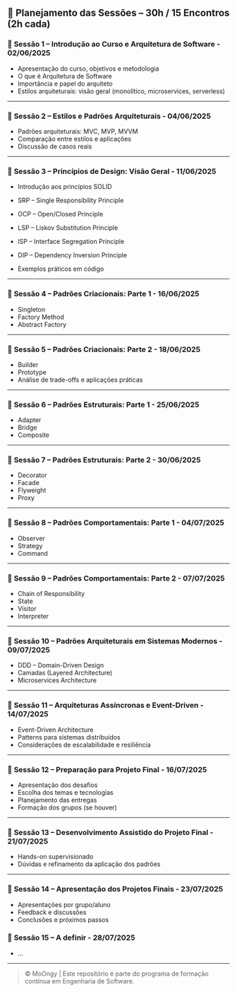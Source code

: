 ## 📆 Planejamento das Sessões – 30h / 15 Encontros (2h cada)

### 🔹 **Sessão 1 – Introdução ao Curso e Arquitetura de Software**  - 02/06/2025

* Apresentação do curso, objetivos e metodologia
* O que é Arquitetura de Software
* Importância e papel do arquiteto
* Estilos arquiteturais: visão geral (monolítico, microservices, serverless)

---

### 🔹 **Sessão 2 – Estilos e Padrões Arquiteturais** - 04/06/2025

* Padrões arquiteturais: MVC, MVP, MVVM
* Comparação entre estilos e aplicações
* Discussão de casos reais

---

### 🔹 **Sessão 3 – Princípios de Design: Visão Geral** - 11/06/2025

* Introdução aos princípios SOLID
* SRP – Single Responsibility Principle
* OCP – Open/Closed Principle
* LSP – Liskov Substitution Principle
* ISP – Interface Segregation Principle
* DIP – Dependency Inversion Principle

* Exemplos práticos em código

---

### 🔹 **Sessão 4 – Padrões Criacionais: Parte 1** - 16/06/2025

* Singleton
* Factory Method
* Abstract Factory

---

### 🔹 **Sessão 5 – Padrões Criacionais: Parte 2** - 18/06/2025

* Builder
* Prototype
* Análise de trade-offs e aplicações práticas

---

### 🔹 **Sessão 6 – Padrões Estruturais: Parte 1** - 25/06/2025

* Adapter
* Bridge
* Composite

---

### 🔹 **Sessão 7 – Padrões Estruturais: Parte 2** - 30/06/2025

* Decorator
* Facade
* Flyweight
* Proxy

---

### 🔹 **Sessão 8 – Padrões Comportamentais: Parte 1** - 04/07/2025

* Observer
* Strategy
* Command

---

### 🔹 **Sessão 9 – Padrões Comportamentais: Parte 2** - 07/07/2025

* Chain of Responsibility
* State
* Visitor
* Interpreter

---

### 🔹 **Sessão 10 – Padrões Arquiteturais em Sistemas Modernos** - 09/07/2025

* DDD – Domain-Driven Design
* Camadas (Layered Architecture)
* Microservices Architecture

---

### 🔹 **Sessão 11 – Arquiteturas Assíncronas e Event-Driven** - 14/07/2025

* Event-Driven Architecture
* Patterns para sistemas distribuídos
* Considerações de escalabilidade e resiliência

---

### 🔹 **Sessão 12 – Preparação para Projeto Final** - 16/07/2025

* Apresentação dos desafios
* Escolha dos temas e tecnologias
* Planejamento das entregas
* Formação dos grupos (se houver)

---

### 🔹 **Sessão 13 – Desenvolvimento Assistido do Projeto Final** - 21/07/2025

* Hands-on supervisionado
* Dúvidas e refinamento da aplicação dos padrões

---

### 🔹 **Sessão 14 – Apresentação dos Projetos Finais** - 23/07/2025

* Apresentações por grupo/aluno
* Feedback e discussões
* Conclusões e próximos passos

### 🔹 **Sessão 15 – A definir** - 28/07/2025

* ...


---

> © MoOngy | Este repositório é parte do programa de formação contínua em Engenharia de Software.
